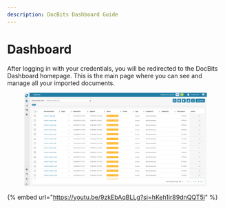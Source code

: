 ```yaml
---
description: DocBits Dashboard Guide
---
```


# Dashboard

After logging in with your credentials, you will be redirected to the DocBits Dashboard homepage. This is the main page where you can see and manage all your imported documents.

<figure><img src="../../.gitbook/assets/dashboard.png" alt=""><figcaption></figcaption></figure>

{% embed url="https://youtu.be/9zkEbAqBLLg?si=hKeh1ir89dnQQT5l" %}
